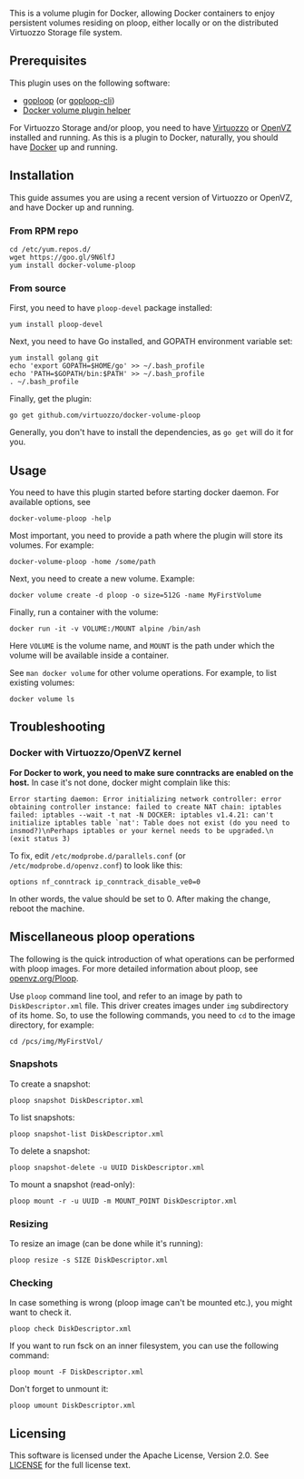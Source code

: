 This is a volume plugin for Docker, allowing Docker containers
to enjoy persistent volumes residing on ploop, either locally
or on the distributed Virtuozzo Storage file system.

## Prerequisites

This plugin uses on the following software:
* [goploop](https://github.com/kolyshkin/goploop) (or [goploop-cli](https://github.com/kolyshkin/goploop-cli))
* [Docker volume plugin helper](https://github.com/docker/go-plugins-helpers/tree/master/volume)

For Virtuozzo Storage and/or ploop, you need to have [Virtuozzo](https://virtuozzo.com/) or [OpenVZ](https://openvz.org/) installed and running. As this is a plugin to Docker, naturally, you should have [Docker](https://docker.com/) up and running.

## Installation

This guide assumes you are using a recent version of Virtuozzo or OpenVZ, and have Docker up and running.

### From RPM repo

```
cd /etc/yum.repos.d/
wget https://goo.gl/9N6lfJ
yum install docker-volume-ploop
```

### From source

First, you need to have ```ploop-devel``` package installed:

```yum install ploop-devel```

Next, you need to have Go installed, and GOPATH environment variable set:

```
yum install golang git
echo 'export GOPATH=$HOME/go' >> ~/.bash_profile
echo 'PATH=$GOPATH/bin:$PATH' >> ~/.bash_profile
. ~/.bash_profile
```
 
 Finally, get the plugin:
 
```go get github.com/virtuozzo/docker-volume-ploop```

Generally, you don't have to install the dependencies, as ```go get``` will do it for you.

## Usage

You need to have this plugin started before starting docker daemon.
For available options, see

```docker-volume-ploop -help```

Most important, you need to provide a path where the plugin will store
its volumes. For example:

```docker-volume-ploop -home /some/path```

Next, you need to create a new volume. Example:

```docker volume create -d ploop -o size=512G -name MyFirstVolume```

Finally, run a container with the volume:

```docker run -it -v VOLUME:/MOUNT alpine /bin/ash```

Here ```VOLUME``` is the volume name, and ```MOUNT``` is the path under which
the volume will be available inside a container.

See ```man docker volume``` for other volume operations. For example, to list existing volumes:
 
 ```docker volume ls```
 
## Troubleshooting
 
### Docker with Virtuozzo/OpenVZ kernel

**For Docker to work, you need to make sure conntracks are enabled on the host.** In case it's not done, docker might complain like this:

```Error starting daemon: Error initializing network controller: error obtaining controller instance: failed to create NAT chain: iptables failed: iptables --wait -t nat -N DOCKER: iptables v1.4.21: can't initialize iptables table `nat': Table does not exist (do you need to insmod?)\nPerhaps iptables or your kernel needs to be upgraded.\n (exit status 3)```

To fix, edit ```/etc/modprobe.d/parallels.conf``` (or ```/etc/modprobe.d/openvz.conf```) to look like this:

```options nf_conntrack ip_conntrack_disable_ve0=0```

In other words, the value should be set to 0. After making the change, reboot the machine.

## Miscellaneous ploop operations

The following is the quick introduction of what operations can be performed with ploop images. For more detailed information about ploop, see [openvz.org/Ploop](https://openvz.org/Ploop).

Use ```ploop``` command line tool, and refer to an image by path to ```DiskDescriptor.xml``` file. This driver creates images under ```img``` subdirectory of its home. So, to use the following commands, you need to ```cd``` to the image directory, for example:

```cd /pcs/img/MyFirstVol/```

### Snapshots

To create a snapshot:

```ploop snapshot DiskDescriptor.xml```

To list snapshots:

```ploop snapshot-list DiskDescriptor.xml```
 
To delete a snapshot:

```ploop snapshot-delete -u UUID DiskDescriptor.xml```
 
To mount a snapshot (read-only):

```ploop mount -r -u UUID -m MOUNT_POINT DiskDescriptor.xml```
 
### Resizing
 
To resize an image (can be done while it's running):

```ploop resize -s SIZE DiskDescriptor.xml```
 
### Checking

In case something is wrong (ploop image can't be mounted etc.), you might want to check it.

```ploop check DiskDescriptor.xml```

If you want to run fsck on an inner filesystem, you can use the following command:

```ploop mount -F DiskDescriptor.xml```

Don't forget to unmount it:

```ploop umount DiskDescriptor.xml```

## Licensing

This software is licensed under the Apache License, Version 2.0. See
[LICENSE](https://github.com/kolyshkin/docker-volume-ploop/blob/master/LICENSE)
for the full license text.
